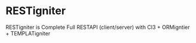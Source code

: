 # RESTigniter
RESTigniter is Complete Full RESTAPI (client/server) with CI3 + ORMigntier + TEMPLATigniter
